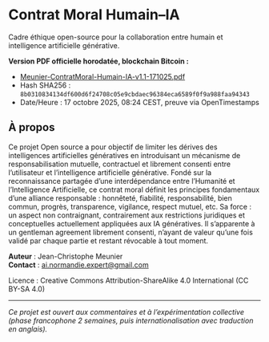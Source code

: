 # Contrat Moral Humain–IA

Cadre éthique open-source pour la collaboration entre humain et intelligence artificielle générative.

**Version PDF officielle horodatée, blockchain Bitcoin :**
- [Meunier-ContratMoral-Humain-IA-v1.1-171025.pdf](./Meunier-ContratMoral-Humain-IA-v1.1-171025.pdf)
- Hash SHA256 : `8b0310834134df600d6f24708c05e9cbdaec96384eca6589f0f9a988faa94343`
- Date/Heure : 17 octobre 2025, 08:24 CEST, preuve via OpenTimestamps

## À propos
Ce projet Open source a pour objectif de limiter les dérives des intelligences artificielles génératives en introduisant un mécanisme de responsabilisation mutuelle, contractuel et librement consenti entre l’utilisateur et l’intelligence artificielle générative.
Fondé sur la reconnaissance partagée d’une interdépendance entre l’Humanité et l’Intelligence Artificielle, ce contrat moral définit les principes fondamentaux d’une alliance responsable : honnêteté, fiabilité, responsabilité, bien commun, progrès, transparence, vigilance, respect mutuel, etc.
Sa force : un aspect non contraignant, contrairement aux restrictions juridiques et conceptuelles actuellement appliquées aux IA génératives.
Il s’apparente à un gentleman agreement librement consenti, n’ayant de valeur qu’une fois validé par chaque partie et restant révocable à tout moment.

**Auteur** : Jean-Christophe Meunier   
**Contact** : ai.normandie.expert@gmail.com

Licence : Creative Commons Attribution-ShareAlike 4.0 International (CC BY-SA 4.0)

---

*Ce projet est ouvert aux commentaires et à l’expérimentation collective (phase francophone 2 semaines, puis internationalisation avec traduction en anglais).*  
